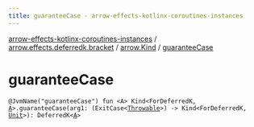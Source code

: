 ```yaml
---
title: guaranteeCase - arrow-effects-kotlinx-coroutines-instances
---
```


[arrow-effects-kotlinx-coroutines-instances](../../index.html) / [arrow.effects.deferredk.bracket](../index.html) / [arrow.Kind](index.html) / [guaranteeCase](./guarantee-case.html)

# guaranteeCase

`@JvmName("guaranteeCase") fun <A> Kind<ForDeferredK, `[`A`](guarantee-case.html#A)`>.guaranteeCase(arg1: (ExitCase<`[`Throwable`](https://kotlinlang.org/api/latest/jvm/stdlib/kotlin/-throwable/index.html)`>) -> Kind<ForDeferredK, `[`Unit`](https://kotlinlang.org/api/latest/jvm/stdlib/kotlin/-unit/index.html)`>): DeferredK<`[`A`](guarantee-case.html#A)`>`
